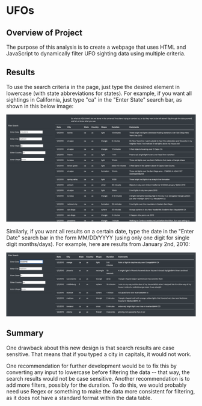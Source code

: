 # UFOs

## Overview of Project

The purpose of this analysis is to create a webpage that uses HTML and JavaScript to dynamically filter UFO sighting data using multiple criteria.

## Results

To use the search criteria in the page, just type the desired element in lowercase (with state abbreviations for states). For example, if you want all sightings in California, just type "ca" in the "Enter State" search bar, as shown in this below image:

![CA Search Results](Resources/ca_search_results.png)

Similarly, if you want all results on a certain date, type the date in the "Enter Date" search bar in the form MM/DD/YYYY (using only one digit for single digit months/days). For example, here are results from January 2nd, 2010:

![1/2/2010 Search Results](Resources/date_search_results.png)

## Summary

One drawback about this new design is that search results are case sensitive. That means that if you typed a city in capitals, it would not work.

One recommendation for further development would be to fix this by converting any input to lowercase before filtering the data -- that way, the search results would not be case sensitive. Another recommendation is to add more filters, possibly for the duration. To do this, we would probably need use Regex or something to make the data more consistent for filtering, as it does not have a standard format within the data table.